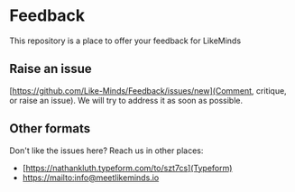 # Feedback
This repository is a place to offer your feedback for LikeMinds

## Raise an issue
[https://github.com/Like-Minds/Feedback/issues/new](Comment, critique, or raise an issue). We will try to address it as soon as possible.

## Other formats
Don't like the issues here? Reach us in other places:
- [https://nathankluth.typeform.com/to/szt7cs](Typeform)
- [https://mailto:info@meetlikeminds.io](Email)
